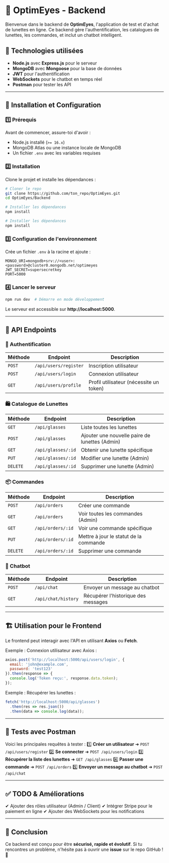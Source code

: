 # 📌 OptimEyes - Backend

Bienvenue dans le backend de **OptimEyes**, l'application de test et d'achat de lunettes en ligne. Ce backend gère l'authentification, les catalogues de lunettes, les commandes, et inclut un chatbot intelligent.

## 🚀 Technologies utilisées
- **Node.js** avec **Express.js** pour le serveur
- **MongoDB** avec **Mongoose** pour la base de données
- **JWT** pour l'authentification
- **WebSockets** pour le chatbot en temps réel
- **Postman** pour tester les API

---

## 📌 Installation et Configuration
### 1️⃣ Prérequis
Avant de commencer, assure-toi d'avoir :
- Node.js installé (`>= 16.x`)
- MongoDB Atlas ou une instance locale de MongoDB
- Un fichier `.env` avec les variables requises

### 2️⃣ Installation
Clone le projet et installe les dépendances :
```sh
# Cloner le repo
git clone https://github.com/ton_repo/OptimEyes.git
cd OptimEyes/Backend

# Installer les dépendances
npm install

# Installer les dépendances
npm install
```

### 3️⃣ Configuration de l'environnement
Crée un fichier `.env` à la racine et ajoute :
```env
MONGO_URI=mongodb+srv://<user>:<password>@cluster0.mongodb.net/optimeyes
JWT_SECRET=supersecretkey
PORT=5000
```

### 4️⃣ Lancer le serveur
```sh
npm run dev  # Démarre en mode développement
```
Le serveur est accessible sur **http://localhost:5000**.

---

## 📡 API Endpoints

### 🔐 Authentification
| Méthode | Endpoint | Description |
|---------|---------|-------------|
| `POST`  | `/api/users/register` | Inscription utilisateur |
| `POST`  | `/api/users/login` | Connexion utilisateur |
| `GET`  | `/api/users/profile` | Profil utilisateur (nécessite un token) |

### 🛍️ Catalogue de Lunettes
| Méthode | Endpoint | Description |
|---------|---------|-------------|
| `GET`  | `/api/glasses` | Liste toutes les lunettes |
| `POST`  | `/api/glasses` | Ajouter une nouvelle paire de lunettes (Admin) |
| `GET`  | `/api/glasses/:id` | Obtenir une lunette spécifique |
| `PUT`  | `/api/glasses/:id` | Modifier une lunette (Admin) |
| `DELETE`  | `/api/glasses/:id` | Supprimer une lunette (Admin) |

### 📦 Commandes
| Méthode | Endpoint | Description |
|---------|---------|-------------|
| `POST`  | `/api/orders` | Créer une commande |
| `GET`  | `/api/orders` | Voir toutes les commandes (Admin) |
| `GET`  | `/api/orders/:id` | Voir une commande spécifique |
| `PUT`  | `/api/orders/:id` | Mettre à jour le statut de la commande |
| `DELETE`  | `/api/orders/:id` | Supprimer une commande |

### 🤖 Chatbot
| Méthode | Endpoint | Description |
|---------|---------|-------------|
| `POST`  | `/api/chat` | Envoyer un message au chatbot |
| `GET`  | `/api/chat/history` | Récupérer l'historique des messages |

---

## 🏗️ Utilisation pour le Frontend
Le frontend peut interagir avec l'API en utilisant **Axios** ou **Fetch**.

Exemple : Connexion utilisateur avec Axios :
```javascript
axios.post('http://localhost:5000/api/users/login', {
  email: 'john@example.com',
  password: 'test123'
}).then(response => {
  console.log('Token reçu:', response.data.token);
});
```

Exemple : Récupérer les lunettes :
```javascript
fetch('http://localhost:5000/api/glasses')
  .then(res => res.json())
  .then(data => console.log(data));
```

---

## 📌 Tests avec Postman
Voici les principales requêtes à tester :
1️⃣ **Créer un utilisateur** ➜ `POST /api/users/register`
2️⃣ **Se connecter** ➜ `POST /api/users/login`
3️⃣ **Récupérer la liste des lunettes** ➜ `GET /api/glasses`
4️⃣ **Passer une commande** ➜ `POST /api/orders`
5️⃣ **Envoyer un message au chatbot** ➜ `POST /api/chat`

---

## ✅ TODO & Améliorations
✔ Ajouter des rôles utilisateur (Admin / Client)
✔ Intégrer Stripe pour le paiement en ligne
✔ Ajouter des WebSockets pour les notifications

---

## 🎯 Conclusion
Ce backend est conçu pour être **sécurisé, rapide et évolutif**. Si tu rencontres un problème, n'hésite pas à ouvrir une **issue** sur le repo GitHub ! 🚀

